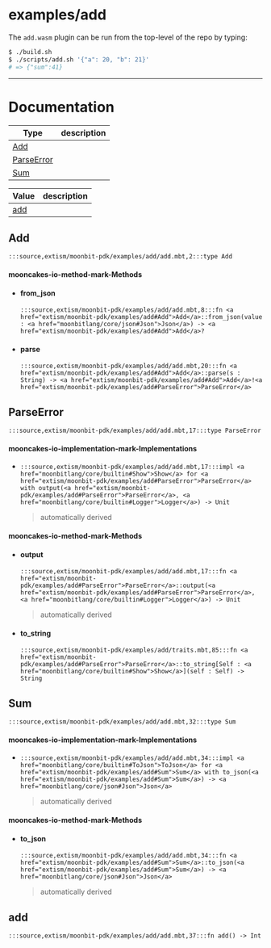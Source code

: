 # examples/add

The `add.wasm` plugin can be run from the top-level of the repo by
typing:

```bash
$ ./build.sh
$ ./scripts/add.sh '{"a": 20, "b": 21}'
# => {"sum":41}
```

---
# Documentation
|Type|description|
|---|---|
|[Add](#Add)||
|[ParseError](#ParseError)||
|[Sum](#Sum)||

|Value|description|
|---|---|
|[add](#add)||

## Add

```moonbit
:::source,extism/moonbit-pdk/examples/add/add.mbt,2:::type Add
```


#### mooncakes-io-method-mark-Methods
- #### from\_json
  ```moonbit
  :::source,extism/moonbit-pdk/examples/add/add.mbt,8:::fn <a href="extism/moonbit-pdk/examples/add#Add">Add</a>::from_json(value : <a href="moonbitlang/core/json#Json">Json</a>) -> <a href="extism/moonbit-pdk/examples/add#Add">Add</a>?
  ```
  > 
- #### parse
  ```moonbit
  :::source,extism/moonbit-pdk/examples/add/add.mbt,20:::fn <a href="extism/moonbit-pdk/examples/add#Add">Add</a>::parse(s : String) -> <a href="extism/moonbit-pdk/examples/add#Add">Add</a>!<a href="extism/moonbit-pdk/examples/add#ParseError">ParseError</a>
  ```
  > 

## ParseError

```moonbit
:::source,extism/moonbit-pdk/examples/add/add.mbt,17:::type ParseError
```


#### mooncakes-io-implementation-mark-Implementations
- ```moonbit
  :::source,extism/moonbit-pdk/examples/add/add.mbt,17:::impl <a href="moonbitlang/core/builtin#Show">Show</a> for <a href="extism/moonbit-pdk/examples/add#ParseError">ParseError</a> with output(<a href="extism/moonbit-pdk/examples/add#ParseError">ParseError</a>, <a href="moonbitlang/core/builtin#Logger">Logger</a>) -> Unit
  ```
  > automatically derived

#### mooncakes-io-method-mark-Methods
- #### output
  ```moonbit
  :::source,extism/moonbit-pdk/examples/add/add.mbt,17:::fn <a href="extism/moonbit-pdk/examples/add#ParseError">ParseError</a>::output(<a href="extism/moonbit-pdk/examples/add#ParseError">ParseError</a>, <a href="moonbitlang/core/builtin#Logger">Logger</a>) -> Unit
  ```
  > automatically derived
- #### to\_string
  ```moonbit
  :::source,extism/moonbit-pdk/examples/add/traits.mbt,85:::fn <a href="extism/moonbit-pdk/examples/add#ParseError">ParseError</a>::to_string[Self : <a href="moonbitlang/core/builtin#Show">Show</a>](self : Self) -> String
  ```
  > 

## Sum

```moonbit
:::source,extism/moonbit-pdk/examples/add/add.mbt,32:::type Sum
```


#### mooncakes-io-implementation-mark-Implementations
- ```moonbit
  :::source,extism/moonbit-pdk/examples/add/add.mbt,34:::impl <a href="moonbitlang/core/builtin#ToJson">ToJson</a> for <a href="extism/moonbit-pdk/examples/add#Sum">Sum</a> with to_json(<a href="extism/moonbit-pdk/examples/add#Sum">Sum</a>) -> <a href="moonbitlang/core/json#Json">Json</a>
  ```
  > automatically derived

#### mooncakes-io-method-mark-Methods
- #### to\_json
  ```moonbit
  :::source,extism/moonbit-pdk/examples/add/add.mbt,34:::fn <a href="extism/moonbit-pdk/examples/add#Sum">Sum</a>::to_json(<a href="extism/moonbit-pdk/examples/add#Sum">Sum</a>) -> <a href="moonbitlang/core/json#Json">Json</a>
  ```
  > automatically derived

## add

```moonbit
:::source,extism/moonbit-pdk/examples/add/add.mbt,37:::fn add() -> Int
```

